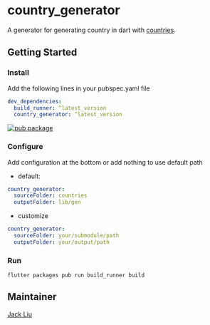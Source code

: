 # country_generator

A generator for generating country in dart with [countries](https://github.com/countries/countries).

## Getting Started
### Install
Add the following lines in your pubspec.yaml file

```yaml
dev_dependencies:
  build_runner: ^latest_version
  country_generator: ^latest_version
```

[![pub package](https://img.shields.io/pub/v/country_generator.svg)](https://pub.dartlang.org/packages/country_generator)

### Configure
Add configuration at the bottom or add nothing to use default path
- default:
```yaml
country_generator:
  sourceFolder: countries
  outputFolder: lib/gen
```
- customize
```yaml
country_generator:
  sourceFolder: your/submodule/path
  outputFolder: your/output/path
```

### Run
```shell
flutter packages pub run build_runner build
```

## Maintainer

[Jack Liu](https://github.com/aaassseee)
